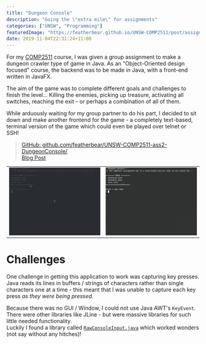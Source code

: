 ```yaml
---
title: "Dungeon Console"
description: "Going the \"extra mile\" for assignments"
categories: ["UNSW", "Programming"]
featuredImage: "https://featherbear.github.io/UNSW-COMP2511/post/assign2/demo.gif"
date: 2019-11-04T22:31:24+11:00
---
```


For my [COMP2511](https://featherbear.github.io/UNSW-COMP2511/post/assign2/) course, I was given a group assignment to make a dungeon crawler type of game in Java. As an "Object-Oriented design focused" course, the backend was to be made in Java, with a front-end written in JavaFX.

The aim of the game was to complete different goals and challenges to finish the level... Killing the enemies, picking up treasure, activating all switches, reaching the exit - or perhaps a combination of all of them.

While arduously waiting for my group partner to do his part, I decided to sit down and make another frontend for the game - a completely text-based, terminal version of the game which could even be played over telnet or SSH!

> [<i class="fab fa-github" aria-hidden="true"></i> GitHub: github.com/featherbear/UNSW-COMP2511-ass2-DungeonConsole/](https://github.com/featherbear/UNSW-COMP2511-ass2-DungeonConsole/)  
[Blog Post](https://featherbear.github.io/UNSW-COMP2511/post/assign2/)

|    |    |
|:--:|:--:|
|![](https://raw.githubusercontent.com/featherbear/UNSW-COMP2511-ass2-DungeonConsole/master/demo_advanced.gif)|![](https://raw.githubusercontent.com/featherbear/UNSW-COMP2511-ass2-DungeonConsole/master/demo_boulders.gif)|

# Challenges 

One challenge in getting this application to work was capturing key presses.  
Java reads its lines in buffers / strings of characters rather than single characters one at a time - this meant that I was unable to capture each key press _as they were being pressed_.

Because there was no GUI / Window, I could not use Java AWT's `KeyEvent`.  
There were other libraries like JLine - but were massive libraries for such little needed functionality.  
Luckily I found a library called [`RawConsoleInput.java`](https://github.com/featherbear/RawConsoleInput.java/) which worked wonders (not say without any hitches)!
